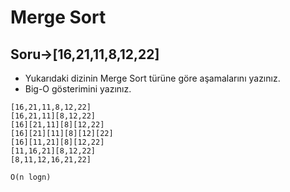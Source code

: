 # Merge Sort

## Soru->[16,21,11,8,12,22]

- Yukarıdaki dizinin Merge Sort türüne göre aşamalarını yazınız.
- Big-O gösterimini yazınız.

```
[16,21,11,8,12,22]
[16,21,11][8,12,22]
[16][21,11][8][12,22]
[16][21][11][8][12][22]
[16][11,21][8][12,22]
[11,16,21][8,12,22]
[8,11,12,16,21,22]
```

``` O(n logn) ```
